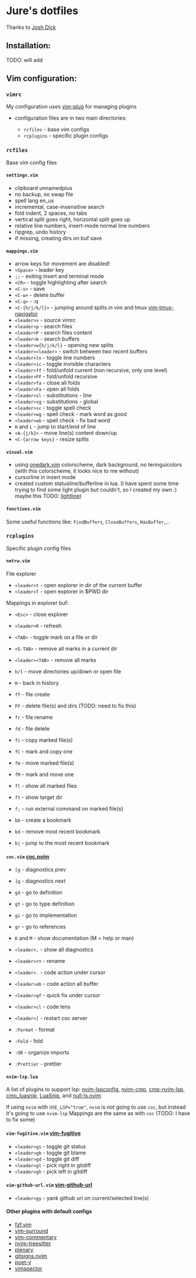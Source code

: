 # Jure's dotfiles

Thanks to [Josh Dick](https://github.com/joshdick)

## Installation:

TODO: will add

## Vim configuration:

### `vimrc`

My configuration uses [vim-plug](https://github.com/junegunn/vim-plug) for managing plugins

- configuration files are in two main directories:

  - `rcfiles` - base vim configs
  - `rcplugins` - specific plugin configs

### `rcfiles`

Base vim config files

#### `settings.vim`

- clipboard unnamedplus
- no backup, no swap file
- spell lang en_us
- incremental, case-insensitive search
- fold indent, 2 spaces, no tabs
- vertical split goes right, horizontal split goes up
- relative line numbers, insert-mode normal line numbers
- ripgrep, undo history
- if missing, creating dirs on buf save

#### `mappings.vim`

- arrow keys for movement are disabled!
- `<Space>` - leader key
- `;;` - exiting insert and terminal mode
- `<CR>` - toggle highlighting after search
- `<C-s>` - save
- `<C-w>` - delete buffer
- `<C-q>` - :q
- `<C-{h/j/k/l}>` - jumping around splits in vim and tmux [vim-tmux-navigator](christoomey/vim-tmux-navigator)
- `<leader>v` - source vimrc
- `<leader>p` - search files
- `<leader>P` - search files content
- `<leader>b` - search buffers
- `<leader>w{h/j/k/l}` - opening new splits
- `<leader><leader>` - switch between two recent buffers
- `<leader>ln` - toggle line numbers
- `<leader>ic` - toggle invisible characters
- `<leader>ff` - fold/unfold current (non recursive, only one level)
- `<leader>FF` - fold/unfold recursive
- `<leader>fa` - close all folds
- `<leader>Fa` - open all folds
- `<leader>sl` - substitutions - line
- `<leader>sg` - substitutions - global
- `<leader>sc` - toggle spell check
- `<leader>wg` - spell check - mark word as good
- `<leader>wb` - spell check - fix bad word
- `H` and `L` - jump to start/end of line
- `<A-{j/k}>` - move line(s) content down/up
- `<C-{arrow keys}` - resize splits

#### `visual.vim`

- using [onedark.vim](https://github.com/joshdick/onedark.vim) colorscheme, dark background, no termguicolors (with this colorscheme, it looks nice to me without)
- cursorline in insert mode
- created custom statusline/bufferline in lua. (I have spent some time trying to find some light plugin but couldn't, so I created my own :) maybe this TODO: [lightline](https://github.com/itchyny/lightline.vim))

#### `functions.vim`

Some useful functions like: `FindBuffers`, `CloseBuffers`, `HasBuffer`,...

### `rcplugins`

Specific plugin config files

#### `netrw.vim`

File explorer

- `<leader>t` - open explorer in dir of the current buffer
- `<leader>T` - open explorer in $PWD dir

Mappings in explorer buf:

- `<Esc>` - close explorer
- `<leader>R` - refresh
- `<TAB>` - toggle mark on a file or dir
- `<S-TAB>` - remove all marks in a current dir
- `<leader><TAB>` - remove all marks
- `h/l` - move directories up/down or open file
- `H` - back in history
- `ff` - file create
- `FF` - delete file(s) and dirs (TODO: need to fix this)
- `fr` - file rename
- `fd` - file delete
- `fc` - copy marked file(s)
- `fC` - mark and copy one
- `fm` - move marked file(s)
- `fM` - mark and move one
- `fl` - show all marked files
- `ft` - show target dir
- `f;` - run external command on marked file(s)

- `bb` - create a bookmark
- `bd` - remove most recent bookmark
- `bj` - jump to the most recent bookmark

#### `coc.vim` [coc.nvim](https://github.com/neoclide/coc.nvim)

- `[g` - diagnostics prev
- `]g` - diagnostics next
- `gd` - go to definition
- `gt` - go to type definition
- `gi` - go to implementation
- `gr` - go to references
- `K` and `M` - show documentation (M = help or man)
- `<leader>,` - show all diagnostics
- `<leader>rn` - rename
- `<leader>.` - code action under cursor
- `<leader>ab` - code action all buffer
- `<leader>qf` - quick fix under cursor
- `<leader>cl` - code lens
- `<leader>[` - restart coc server

- `:Format` - format
- `:Fold` - fold
- `:OR` - organize imports
- `:Prettier` - prettier

#### `nvim-lsp.lua`

A list of plugins to support lsp: [nvim-lspconfig](https://github.com/neovim/nvim-lspconfig), [nvim-cmp](https://github.com/hrsh7th/nvim-cmp), [cmp-nvim-lsp](https://github.com/hrsh7th/cmp-nvim-lsp), [cmp_luasnip](https://github.com/saadparwaiz1/cmp_luasnip), [LuaSnip](https://github.com/L3MON4D3/LuaSnip), and [null-ls.nvim](https://github.com/jose-elias-alvarez/null-ls.nvim)

If using `nvim` with `USE_LSP="true"`, `nvim` is not going to use `coc`, but instead it's going to use `nvim-lsp`
Mappings are the same as with `coc` (TODO: I have to fix some)

#### `vim-fugitive.vim` [vim-fugitive](https://github.com/tpope/vim-fugitive)

- `<leader>gs` - toggle git status
- `<leader>gb` - toggle git blame
- `<leader>gd` - toggle git diff
- `<leader>gl` - pick right in gitdiff
- `<leader>gh` - pick left in gitdiff

#### `vim-github-url.vim` [vim-github-url](https://github.com/pgr0ss/vim-github-url)

- `<leader>gy` - yank github url on current/selected line(s)

#### Other plugins with default configs

- [fzf.vim](https://github.com/junegunn/fzf.vim)
- [vim-surround](https://github.com/tpope/vim-surround)
- [vim-commentary](https://github.com/tpope/vim-commentary)
- [nvim-treesitter](https://github.com/nvim-treesitter/nvim-treesitter)
- [plenary](https://github.com/nvim-lua/plenary.nvim)
- [gitsigns.nvim](https://github.com/lewis6991/gitsigns.nvim)
- [poet-v](https://github.com/petobens/poet-v)
- [vimspector](https://github.com/puremourning/vimspector)
